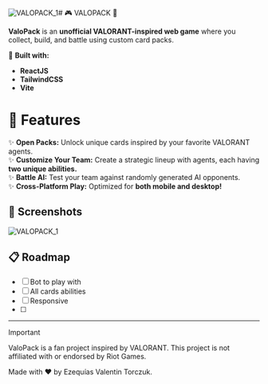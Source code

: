 ![VALOPACK_1](https://github.com/user-attachments/assets/b33350d4-aa4c-4f8b-bf02-5a9b776a3fb2)# 🎮 VALOPACK 🎴

**ValoPack** is an **unofficial VALORANT-inspired web game** where you collect, build, and battle using custom card packs.

🚀 **Built with:**

- **ReactJS**
- **TailwindCSS**
- **Vite**



# 🌟 Features

✨ **Open Packs:** Unlock unique cards inspired by your favorite VALORANT agents.  
✨ **Customize Your Team:** Create a strategic lineup with agents, each having **two unique abilities.**  
✨ **Battle AI:** Test your team against randomly generated AI opponents.  
✨ **Cross-Platform Play:** Optimized for **both mobile and desktop!**

## 📸 Screenshots
![VALOPACK_1](https://github.com/user-attachments/assets/c8cda097-7dcd-435d-9a31-4556e556f8d4)

## 📋 Roadmap

- [ ] Bot to play with
- [ ] All cards abilities
- [ ] Responsive
- [ ] 

---

> [!IMPORTANT]
> ValoPack is a fan project inspired by VALORANT.
> This project is not affiliated with or endorsed by Riot Games.

Made with ❤️ by Ezequías Valentin Torczuk.
